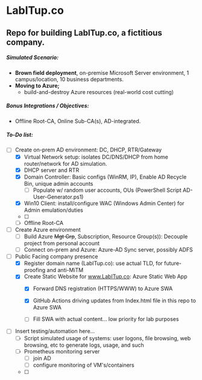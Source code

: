 # LabITup.co
## Repo for building LabITup.co, a fictitious company.

##### Simulated Scenario:
- **Brown field deployment**, on-premise Microsoft Server environment, 1 campus/location, 10 business departments.
- **Moving to Azure;**
  - build-and-destroy Azure resources (real-world cost cutting)

##### Bonus Integrations / Objectives:
- Offline Root-CA, Online Sub-CA(s), AD-integrated.


##### *To-Do list:*
- [ ] Create on-prem AD environment:  DC, DHCP, RTR/Gateway
  - [x] Virtual Network setup: isolates DC/DNS/DHCP from home router/network for AD simulation.
  - [x] DHCP server and RTR
  - [x] Domain Controller: Basic configs (WinRM, IP), Enable AD Recycle Bin, unique admin accounts
    - [ ] Populate w/ random user accounts, OUs (PowerShell Script AD-User-Generator.ps1)
  - [x] Win10 Client: install/configure WAC (Windows Admin Center) for Admin emulation/duties
  - [ ] 
  - [ ] Offline Root-CA  

- [ ] Create Azure environment
  - [ ] Build Azure ~~Mgt Grp~~, Subscription, Resource Group(s)):  Decouple project from personal account
  - [ ] Connect on-prem and Azure:  Azure-AD Sync server, possibly ADFS
  
- [ ] Public Facing company presence
  - [x] Register domain name (LabITup.co): use actual TLD, for future-proofing and anti-MiTM
  - [x] Create Static Website for www.LabITup.co:  Azure Static Web App
    - [x] Forward DNS registration (HTTPS/WWW) to Azure SWA
    - [x] GitHub Actions driving updates from Index.html file in this repo to Azure SWA
    - [ ] Fill SWA with actual content... low priority for lab purposes

  
- [ ] Insert testing/automation here...
  - [ ] Script simulated usage of systems: user logons, file browsing, web browsing, etc to generate logs, usage, and such
  - [ ] Prometheus monitoring server
    - [ ] join AD
    - [ ] configure monitoring of VM's/containers
  - [ ] 


























